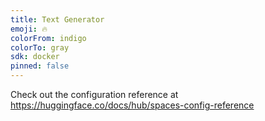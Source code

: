 ```yaml
---
title: Text Generator
emoji: 🔥
colorFrom: indigo
colorTo: gray
sdk: docker
pinned: false
---
```


Check out the configuration reference at https://huggingface.co/docs/hub/spaces-config-reference
